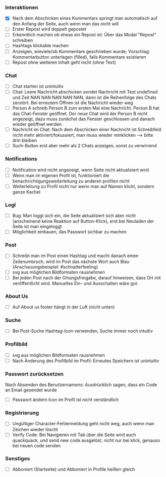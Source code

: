 
### Interaktionen
- [x] Nach dem Abschicken eines Kommentars springt man automatisch auf den Anfang der Seite, auch wenn man das nicht will
- [ ] Erster Repost wird doppelt gepostet
- [ ] Erkenntlich machen ob etwas ein Repost ist: Über das Modal "Repost" schreiben
- [ ] Hashtags klickable machen
- [ ] Anzeigen, wieviele/ob Kommentare geschrieben wurde; Vorschlag: Kommentarbutton unterlegen (filled), falls Kommentare existieren
- [ ] Repost ohne weiteren Inhalt geht nicht (ohne Text)

### Chat
- [ ] Chat starten ist unintuitiv
- [ ] Chat: Leere Nachricht abschicken sendet Nachricht mit Text undefined und Zeit NAN NAN NAN NAN NAN, dann ist die Reihenfolge des Chats zerstört. Bei erneutem Öffnen ist die Nachricht wieder weg
- [ ] Person A schreib Person B zum ersten Mal eine Nachricht. Person B hat das Chat-Fenster geöffnet. Der neue Chat wird der Person B nicht angezeigt, dazu muss zunächst das Fenster geschlossen und danach wieder geöffnet werden.
- [ ] Nachricht im Chat: Nach dem Abschicken einer Nachricht ist Schreibfeld nicht mehr aktiviert/fokussiert, man muss wieder reinklicken --> bitte drin bleiben
- [ ] Such-Button erst aber mehr als 2 Chats anzeigen, sonst zu verwirrend

### Notifications

- [ ] Notification wird nicht angezeigt, wenn Seite nicht aktualisiert wird
- [ ] Wenn man im eigenen Profil ist, funktioniert die benachrichtigungsweiterleitung zu anderen profilen nicht
- [ ] Weiterleitung zu Profil nicht nur wenn man auf Namen klickt, sondern ganze Kachel

### LogI
- [ ] Bug: Man loggt sich ein, die Seite aktualisiert sich aber nicht (anscheinend keine Reaktion auf Button-Klick), erst bei Neuladen der Seite ist man eingeloggt
- [ ] Möglichkeit einbauen, das Passwort sichbar zu machen

### Post
- [ ] Schreibt man im Post einen Hashtag und macht danach einen Zeilenumbruch, wird im Post das nächste Wort auch Blau (Anschauungsbeispiel: #schnatterfeeling)
- [ ] svg aus möglichen Bildformaten rausnehmen
- [ ] Bei jeden Post nach der Ortungsfreigabe, darauf hinweisen, dass Ort mit veröffentlicht wird. Manuelles Ein- und Ausschalten wäre gut.

### About Us
- [ ] Auf About us footer hängt in der Luft (nicht unten) 

### Suche
- [ ] Bei Post-Suche Hashtag-Icon verwenden, Suche immer noch intuitiv


### Profilbild
- [ ] svg aus möglichen Bildformaten rausnehmen
- [ ] Nach Änderung des Profilbild im Profil: Erneutes Speichern ist unintuitiv

### Passwort zurücksetzen
Nach Absenden des Benutzernamens: Ausdrücklich sagen, dass ein Code an Email gesendet wurde
- [ ] Passwort ändern Icon im Profil ist nicht verständlich

### Registrierung
- [ ] Ungültiger Character-Fehlermeldung geht nicht weg, auch wenn man Zeichen wieder löscht
- [ ] Verify Code: Bei Navigieren mit Tab über die Seite wird auch quackquack, und send new code ausgelöst, nicht nur bei klick, genauso bei neuen code senden
    
### Sonstiges
- [ ] Abboniert (Startseite) und Abboniert in Profile heißen gleich
